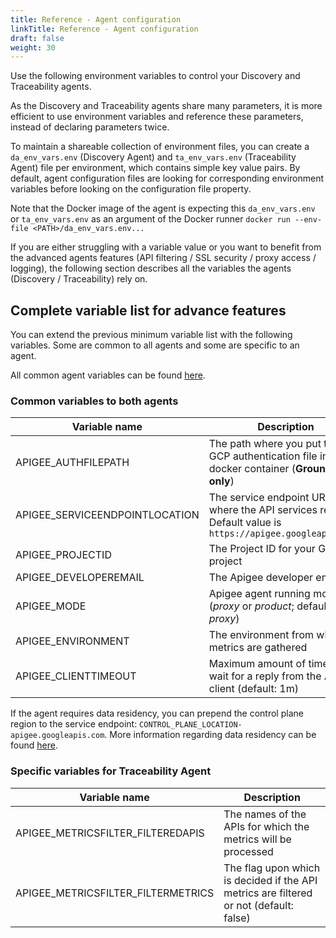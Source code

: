 ```yaml
---
title: Reference - Agent configuration
linkTitle: Reference - Agent configuration
draft: false
weight: 30
---
```

Use the following environment variables to control your Discovery and Traceability agents.

As the Discovery and Traceability agents share many parameters, it is more efficient to use environment variables and reference these parameters, instead of declaring parameters twice.

To maintain a shareable collection of environment files, you can create a `da_env_vars.env` (Discovery Agent) and `ta_env_vars.env` (Traceability Agent) file per environment, which contains simple key value pairs.  By default, agent configuration files are looking for corresponding environment variables before looking on the configuration file property.

Note that the Docker image of the agent is expecting this `da_env_vars.env` or `ta_env_vars.env` as an argument of the Docker runner `docker run --env-file <PATH>/da_env_vars.env...`

If you are either struggling with a variable value or you want to benefit from the advanced agents features (API filtering / SSL security / proxy access / logging), the following section describes all the variables the agents (Discovery / Traceability) rely on.

## Complete variable list for advance features

You can extend the previous minimum variable list with the following variables. Some are common to all agents and some are specific to an agent.

All common agent variables can be found [here](/docs/connect_manage_environ/connected_agent_common_reference/agent-variables#agent-variables).

### Common variables to both agents

| Variable name                  | Description                                                                                               |
|--------------------------------|-----------------------------------------------------------------------------------------------------------|
| APIGEE_AUTHFILEPATH            | The path where you put the GCP authentication file in docker container (**Ground agent only**)            |
| APIGEE_SERVICEENDPOINTLOCATION | The service endpoint URL where the API services reside. Default value is `https://apigee.googleapis.com/` |
| APIGEE_PROJECTID               | The Project ID for your GCP project                                                                       |
| APIGEE_DEVELOPEREMAIL          | The Apigee developer email                                                                                |
| APIGEE_MODE                    | Apigee agent running mode (*proxy* or *product*; default: *proxy*)                                        |
| APIGEE_ENVIRONMENT             | The environment from which metrics are gathered                                                           |
| APIGEE_CLIENTTIMEOUT           | Maximum amount of time to wait for a reply from the Apigee client (default: 1m)                           |

If the agent requires data residency, you can prepend the control plane region to the service endpoint: `CONTROL_PLANE_LOCATION-apigee.googleapis.com`. More information regarding data residency can be found [here](https://cloud.google.com/apigee/docs/api-platform/get-started/drz-concepts#data-residency-service-endpoint).

### Specific variables for Traceability Agent

| Variable name                      | Description                                                                            |
|------------------------------------|----------------------------------------------------------------------------------------|
| APIGEE_METRICSFILTER_FILTEREDAPIS  | The names of the APIs for which the metrics will be processed                          |
| APIGEE_METRICSFILTER_FILTERMETRICS | The flag upon which is decided if the API metrics are filtered or not (default: false) |
